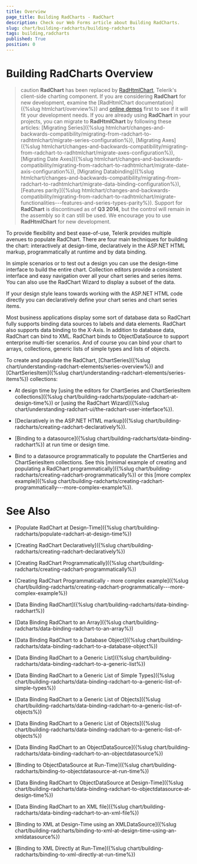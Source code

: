 ```yaml
---
title: Overview
page_title: Building RadCharts - RadChart
description: Check our Web Forms article about Building RadCharts.
slug: chart/building-radcharts/building-radcharts
tags: building,radcharts
published: True
position: 0
---
```


# Building RadCharts Overview

>caution  **RadChart** has been replaced by [RadHtmlChart](https://www.telerik.com/products/aspnet-ajax/html-chart.aspx), Telerik's client-side charting component. If you are considering **RadChart** for new development, examine the [RadHtmlChart documentation]({%slug htmlchart/overview%}) and [online demos](https://demos.telerik.com/aspnet-ajax/htmlchart/examples/overview/defaultcs.aspx) first to see if it will fit your development needs. If you are already using **RadChart** in your projects, you can migrate to **RadHtmlChart** by following these articles: [Migrating Series]({%slug htmlchart/changes-and-backwards-compatibility/migrating-from-radchart-to-radhtmlchart/migrate-series-configuration%}), [Migrating Axes]({%slug htmlchart/changes-and-backwards-compatibility/migrating-from-radchart-to-radhtmlchart/migrate-axes-configuration%}), [Migrating Date Axes]({%slug htmlchart/changes-and-backwards-compatibility/migrating-from-radchart-to-radhtmlchart/migrate-date-axis-configuration%}), [Migrating Databinding]({%slug htmlchart/changes-and-backwards-compatibility/migrating-from-radchart-to-radhtmlchart/migrate-data-binding-configuration%}), [Features parity]({%slug htmlchart/changes-and-backwards-compatibility/migrating-from-radchart-to-radhtmlchart/migrate-functionalities---features-and-series-types-parity%}). Support for **RadChart** is discontinued as of **Q3 2014**, but the control will remain in the assembly so it can still be used. We encourage you to use **RadHtmlChart** for new development.

To provide flexibility and best ease-of-use, Telerik provides multiple avenues to populate RadChart. There are four main techniques for building the chart: interactively at design-time, declaratively in the ASP.NET HTML markup, programmatically at runtime and by data binding.

In simple scenarios or to test out a design you can use the design-time interface to build the entire chart. Collection editors provide a consistent interface and easy navigation over all your chart series and series items. You can also use the RadChart Wizard to display a subset of the data.

If your design style leans towards working with the ASP.NET HTML code directly you can declaratively define your chart series and chart series items.

Most business applications display some sort of database data so RadChart fully supports binding data sources to labels and data elements. RadChart also supports data binding to the X-Axis. In addition to database data, RadChart can bind to XML. RadChart binds to ObjectDataSource to support enterprise multi-tier scenarios. And of course you can bind your chart to arrays, collections, generic lists of simple types and lists of objects.

To create and populate the RadChart, [ChartSeries]({%slug chart/understanding-radchart-elements/series-overview%}) and [ChartSeriesItem]({%slug chart/understanding-radchart-elements/series-items%}) collections:

* At design time by [using the editors for ChartSeries and ChartSeriesItem collections]({%slug chart/building-radcharts/populate-radchart-at-design-time%}) or [using the RadChart Wizard]({%slug chart/understanding-radchart-ui/the-radchart-user-interface%}).

* [Declaratively in the ASP.NET HTML markup]({%slug chart/building-radcharts/creating-radchart-declaratively%}).

* [Binding to a datasource]({%slug chart/building-radcharts/data-binding-radchart%}) at run time or design time.

* Bind to a datasource programmatically to populate the ChartSeries and ChartSeriesItem collections. See this [minimal example of creating and populating a RadChart programmatically]({%slug chart/building-radcharts/creating-radchart-programmatically%}) or this [more complex example]({%slug chart/building-radcharts/creating-radchart-programmatically---more-complex-example%}).

# See Also

 * [Populate RadChart at Design-Time]({%slug chart/building-radcharts/populate-radchart-at-design-time%})

 * [Creating RadChart Declaratively]({%slug chart/building-radcharts/creating-radchart-declaratively%})

 * [Creating RadChart Programmatically]({%slug chart/building-radcharts/creating-radchart-programmatically%})

 * [Creating RadChart Programmatically - more complex example]({%slug chart/building-radcharts/creating-radchart-programmatically---more-complex-example%})

 * [Data Binding RadChart]({%slug chart/building-radcharts/data-binding-radchart%})

 * [Data Binding RadChart to an Array]({%slug chart/building-radcharts/data-binding-radchart-to-an-array%})

 * [Data Binding RadChart to a Database Object]({%slug chart/building-radcharts/data-binding-radchart-to-a-database-object%})

 * [Data Binding RadChart to a Generic List]({%slug chart/building-radcharts/data-binding-radchart-to-a-generic-list%})

 * [Data Binding RadChart to a Generic List of Simple Types]({%slug chart/building-radcharts/data-binding-radchart-to-a-generic-list-of-simple-types%})

 * [Data Binding RadChart to a Generic List of Objects]({%slug chart/building-radcharts/data-binding-radchart-to-a-generic-list-of-objects%})

 * [Data Binding RadChart to a Generic List of Objects]({%slug chart/building-radcharts/data-binding-radchart-to-a-generic-list-of-objects%})

 * [Data Binding RadChart to an ObjectDataSource]({%slug chart/building-radcharts/data-binding-radchart-to-an-objectdatasource%})

 * [Binding to ObjectDataSource at Run-Time]({%slug chart/building-radcharts/binding-to-objectdatasource-at-run-time%})

 * [Data Binding RadChart to ObjectDataSource at Design-Time]({%slug chart/building-radcharts/data-binding-radchart-to-objectdatasource-at-design-time%})

 * [Data Binding RadChart to an XML file]({%slug chart/building-radcharts/data-binding-radchart-to-an-xml-file%})

 * [Binding to XML at Design-Time using an XMLDataSource]({%slug chart/building-radcharts/binding-to-xml-at-design-time-using-an-xmldatasource%})

 * [Binding to XML Directly at Run-Time]({%slug chart/building-radcharts/binding-to-xml-directly-at-run-time%})
